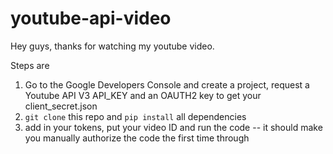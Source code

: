 # youtube-api-video

Hey guys, thanks for watching my youtube video. 

Steps are 
1. Go to the Google Developers Console and create a project, request a Youtube API V3 API_KEY and an OAUTH2 key to get your client_secret.json
2. `git clone` this repo and `pip install` all dependencies
3. add in your tokens, put your video ID and run the code -- it should make you manually authorize the code the first time through
